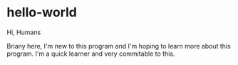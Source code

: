 # hello-world

Hi, Humans

Briany here, I'm new to this program and I'm hoping to learn more about this program. I'm a quick learner and very commitable to this.
